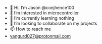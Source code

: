 - 👋 Hi, I’m Jason @conjhence100
- 👀 I’m interested in microcontroller 
- 🌱 I’m currently learning nothing
- 💞️ I’m looking to collaborate on my projects
- 📫 How to reach me
- vangurd027@protonmail.com

<!---
conjhence100/conjhence100 is a ✨ special ✨ repository because its `README.md` (this file) appears on your GitHub profile.
You can click the Preview link to take a look at your changes.
--->
